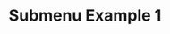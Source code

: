 ---
# Featured tags need to have either the `list` or `grid` layout (PRO only).
layout: list

# The title of the tag's page.
title: Submenu Example 1

# The name of the tag, used in a post's front matter (e.g. tags: [<slug>]).
slug: submenu-example-1

# (Optional) Write a short (~150 characters) description of this featured tag.
description: >
  This is a featured category, which have their own page.
  Check out `_featured_tags/example.md` to learn how to create your own.

# (Optional) You can disable grouping posts by date.
# no_groups: true

# Exclude this example category from the sitemap.
# DON'T USE THIS SETTING IN YOUR CATEGORIES!
sitemap: true
---
